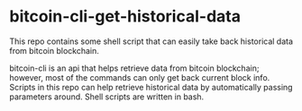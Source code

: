 # bitcoin-cli-get-historical-data
This repo contains some shell script that can easily take back historical data from bitcoin blockchain.

bitcoin-cli is an api that helps retrieve data from bitcoin blockchain; however, most of the commands can only get back current block info. Scripts in this repo can help retrieve historical data by automatically passing parameters around. Shell scripts are written in bash.
